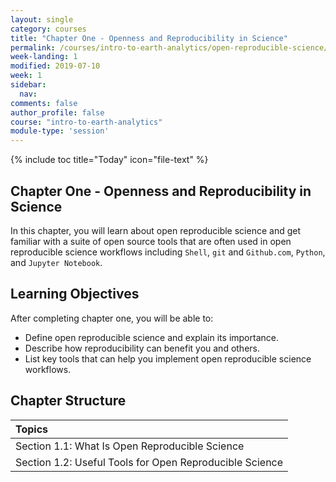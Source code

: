 ```yaml
---
layout: single
category: courses
title: "Chapter One - Openness and Reproducibility in Science"
permalink: /courses/intro-to-earth-analytics/open-reproducible-science/
week-landing: 1
modified: 2019-07-10
week: 1
sidebar:
  nav:
comments: false
author_profile: false
course: "intro-to-earth-analytics"
module-type: 'session'
---
```

{% include toc title="Today" icon="file-text" %}

<div class="notice--info" markdown="1">

## <i class="fa fa-ship" aria-hidden="true"></i> Chapter One - Openness and Reproducibility in Science

In this chapter, you will learn about open reproducible science and get familiar with a suite of open source tools that are often used in open reproducible science workflows including `Shell`, `git` and `Github.com`, `Python`, and `Jupyter Notebook`. 


## <i class="fa fa-graduation-cap" aria-hidden="true"></i> Learning Objectives

After completing chapter one, you will be able to:

* Define open reproducible science and explain its importance.
* Describe how reproducibility can benefit you and others.
* List key tools that can help you implement open reproducible science workflows.

</div>


## <i class="fa fa-calendar-check-o" aria-hidden="true"></i> Chapter Structure

| Topics |
|:----------------------------------------------------------|
| Section 1.1: What Is Open Reproducible Science            | 
| Section 1.2: Useful Tools for Open Reproducible Science   |


